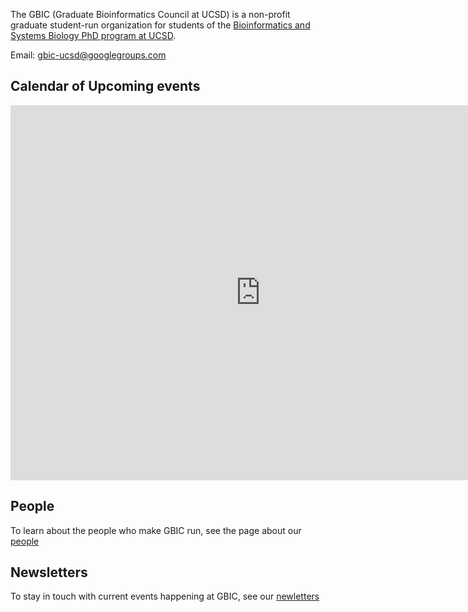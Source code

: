 The GBIC (Graduate Bioinformatics Council at UCSD) is a non-profit graduate student-run organization for students of the [Bioinformatics and Systems Biology PhD program at UCSD](https://bioinformatics.ucsd.edu/).

Email: [gbic-ucsd@googlegroups.com](mailto:gbic-ucsd@googlegroups.com)

## Calendar of Upcoming events
<iframe src="https://calendar.google.com/calendar/embed?src=nfoa240fqk90jajs689ibo2u7o%40group.calendar.google.com&ctz=America%2FChicago" style="border: 0" width="800" height="600" frameborder="0" scrolling="no"></iframe>

## People
To learn about the people who make GBIC run, see the page about our [people](people.md)

## Newsletters
To stay in touch with current events happening at GBIC, see our [newletters](newsletter.md)
